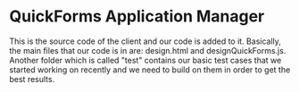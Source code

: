 QuickForms Application Manager
=======
This is the source code of the client and our code is added to it. Basically, the main files that our code is in are: design.html and designQuickForms.js. Another folder which is called "test" contains our basic test cases that we started working on recently and we need to build on them in order to get the best results.
